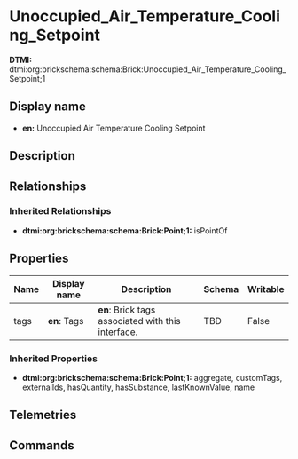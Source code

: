# Unoccupied_Air_Temperature_Cooling_Setpoint
**DTMI:** dtmi:org:brickschema:schema:Brick:Unoccupied_Air_Temperature_Cooling_Setpoint;1
## Display name
- **en:** Unoccupied Air Temperature Cooling Setpoint
## Description
## Relationships
### Inherited Relationships
* **dtmi:org:brickschema:schema:Brick:Point;1:** isPointOf
## Properties
|Name|Display name|Description|Schema|Writable|
|-|-|-|-|-|
|tags|**en**: Tags|**en**: Brick tags associated with this interface.|TBD|False|
### Inherited Properties
* **dtmi:org:brickschema:schema:Brick:Point;1:** aggregate, customTags, externalIds, hasQuantity, hasSubstance, lastKnownValue, name
## Telemetries
## Commands
